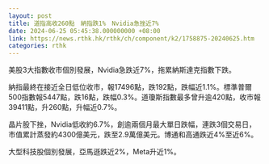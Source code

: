 ```yaml
---
layout: post
title: 道指高收260點　納指跌1%　Nvidia急挫近7%
date: 2024-06-25 05:45:38.000000000 +08:00
link: https://news.rthk.hk/rthk/ch/component/k2/1758875-20240625.htm
categories: rthk
---
```


美股3大指數收市個別發展，Nvidia急跌近7%，拖累納斯達克指數下跌。

納指最終在接近全日低位收市，報17496點，跌192點，跌幅近1.1%。標準普爾500指數報5447點，跌16點，跌幅0.3%。道瓊斯指數最多曾升逾420點，收市報39411點，升260點，升幅近0.7%。

晶片股下挫，Nvidia低收約6.7%，創逾兩個月最大單日跌幅，連跌3個交易日，市值累計蒸發約4300億美元，跌至2.9萬億美元。博通和高通跌近4%至近6%。

大型科技股個別發展，亞馬遜跌近2%，Meta升近1%。
